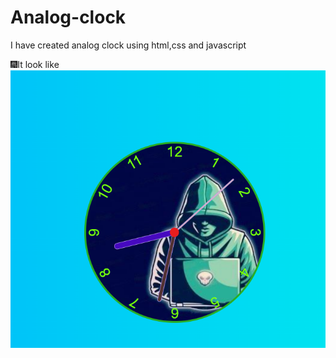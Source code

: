 # Analog-clock
I have created analog clock using html,css and javascript

🎆It look like
![](imgs/screenshot.png)
